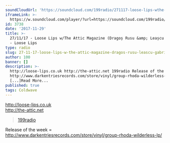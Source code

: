 ```yaml
---
soundCloudUrl: 'https://soundcloud.com/199radio/271117-loose-lips-wthe-attic-magazine'
iframeLink: >-
  https://w.soundcloud.com/player/?url=https://soundcloud.com/199radio/271117-loose-lips-wthe-attic-magazine&color=00aabb&auto_play=false&hide_related=false&show_comments=true&show_user=true&show_reposts=false
id: 3738
date: '2017-11-29'
title: >-
  27/11/17 - Loose Lips w/The Attic Magazine (Dragoș Rusu &amp; Leașcu Gabriel)
  - Loose Lips
type: radio
slug: 27-11-17-loose-lips-w-the-attic-magazine-dragos-rusu-leascu-gabriel
author: 100
banner: []
description: >-
  http://loose-lips.co.uk http://the-attic.net 199radio Release of the week =
  http://www.darkentriesrecords.com/store/vinyl/group-rhoda-wilderless-lp/
  [...]Read More...
published: true
tags: Coldwave
---
```

http://loose-lips.co.uk  
http://the-attic.net

> [199radio](https://newriverstudios.com/199radio/)

Release of the week = http://www.darkentriesrecords.com/store/vinyl/group-rhoda-wilderless-lp/